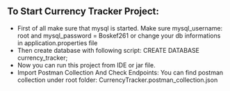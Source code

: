 ## To Start Currency Tracker Project:

  - First of all make sure that mysql is started.
   Make sure mysql_username: root 
   and mysql_password = Boskef261 or change your db informations in application.properties file
  - Then create database with following script:
    CREATE DATABASE currency_tracker; 
  - Now you can run this project from IDE or jar file. 
  - Import Postman Collection And Check Endpoints: You can find postman collection
under root folder:
CurrencyTracker.postman_collection.json


